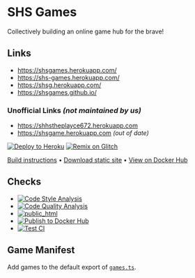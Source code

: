 # SHS Games
Collectively building an online game hub for the brave!

## Links
* https://shsgames.herokuapp.com/
* https://shs-games.herokuapp.com/
* https://shsg.herokuapp.com/
* https://shsgames.github.io/

### Unofficial Links *(not maintained by us)*
* https://shhstheplayce672.herokuapp.com
* https://shsgame.herokuapp.com *(out of date)*

[![Deploy to Heroku](https://www.herokucdn.com/deploy/button.svg)](https://heroku.com/deploy)
[![Remix on Glitch](https://cdn.glitch.com/2703baf2-b643-4da7-ab91-7ee2a2d00b5b%2Fremix-button.svg)](https://glitch.com/edit/#!/import/github/SHSGames/shsgames.github.io)

[Build instructions](https://github.com/SHSGames/shsgames.github.io/blob/master/BUILDING.md) • [Download static site](https://github.com/SHSGames/shsgames.github.io/archive/refs/heads/public_html.zip) • [View on Docker Hub](https://hub.docker.com/r/shsgames/shsgames)

## Checks
* [![Code Style Analysis](https://github.com/SHSGames/shsgames.github.io/actions/workflows/code-style-analysis.yml/badge.svg)](https://github.com/SHSGames/shsgames.github.io/actions/workflows/code-style-analysis.yml)
* [![Code Quality Analysis](https://github.com/SHSGames/shsgames.github.io/actions/workflows/code-quality-analysis.yml/badge.svg)](https://github.com/SHSGames/shsgames.github.io/actions/workflows/code-quality-analysis.yml)
* [![public_html](https://github.com/SHSGames/shsgames.github.io/actions/workflows/public-html.yml/badge.svg)](https://github.com/SHSGames/shsgames.github.io/actions/workflows/public-html.yml)
* [![Publish to Docker Hub](https://github.com/SHSGames/shsgames.github.io/actions/workflows/docker.yml/badge.svg)](https://github.com/SHSGames/shsgames.github.io/actions/workflows/docker.yml)
* [![Test CI](https://github.com/SHSGames/shsgames.github.io/actions/workflows/test-ci.yml/badge.svg)](https://github.com/SHSGames/shsgames.github.io/actions/workflows/test-ci.yml)

## Game Manifest
Add games to the default export of [`games.ts`](./web/games.ts).

